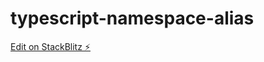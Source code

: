 # typescript-namespace-alias

[Edit on StackBlitz ⚡️](https://stackblitz.com/edit/typescript-namespace-alias)